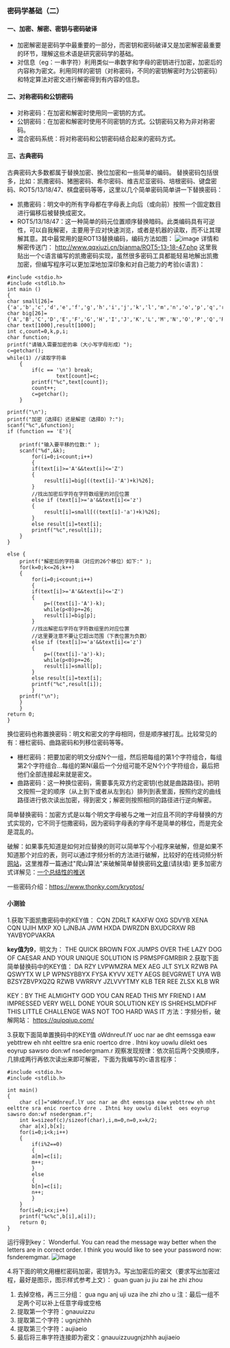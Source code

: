 ### 密码学基础（二）
#### 一、加密、解密、密钥与密码破译
 + 加密解密是密码学中最重要的一部分，而密钥和密码破译又是加密解密最重要的环节，理解这些术语是研究密码学的基础。
 + 对信息（eg：一串字符）利用类似一串数字和字母的密钥进行加密，加密后的内容称为密文。利用同样的密钥（对称密码，不同的密钥解密时为公钥密码）和特定算法对密文进行解密得到有内容的信息。
 

#### 二、对称密码和公钥密码
+ 对称密码：在加密和解密时使用同一密钥的方式。 
+ 公钥密码：在加密和解密时使用不同密钥的方式。公钥密码又称为非对称密码。
+  混合密码系统：将对称密码和公钥密码结合起来的密码方式。

#### 三、古典密码
古典密码大多数都属于替换加密、换位加密和一些简单的编码。
替换密码包括很多，比如：凯撒密码、猪圈密码、希尔密码、维吉尼亚密码、培根密码、键盘密码、ROT5/13/18/47、棋盘密码等等，这里以几个简单密码简单讲一下替换密码：
+ 凯撒密码：明文中的所有字母都在字母表上向后（或向前）按照一个固定数目进行偏移后被替换成密文。
+ ROT5/13/18/47：这一种简单的码元位置顺序替换暗码。此类编码具有可逆性，可以自我解密，主要用于应对快速浏览，或者是机器的读取，而不让其理解其意。其中最常用的是ROT13替换编码，编码方法如图：
![image](images/微信截图_20171126202742.png)
详情和解密传送门：
http://www.qqxiuzi.cn/bianma/ROT5-13-18-47.php
这里我贴出一个c语言编写的凯撒密码实现，虽然很多密码工具都能轻易地解出凯撒加密，但编写程序可以更加深地加深印象和对自己能力的考验(c语言)：
```
#include <stdio.h> 
#include <stdlib.h>
int main ()
{
char small[26]={'a','b','c','d','e','f','g','h','i','j','k','l','m','n','o','p','q','r','s','t','u','v','w','x','y','z'};
char big[26]={'A','B','C','D','E','F','G','H','I','J','K','L','M','N','O','P','Q','R','S','T','U','V','W','X','Y','Z'};
char text[1000],result[1000];
int c,count=0,k,p,i;
char function;
printf("请输入需要加密的串（大小写字母形成）");
c=getchar();
while(1) //读取字符串
    {
        if(c == '\n') break;
                text[count]=c;
        printf("%c",text[count]);
        count++;
        c=getchar();
    }

printf("\n");
printf("加密（选择E）还是解密（选择D）?:");
scanf("%c",&function);
if (function == 'E'){

    printf("输入要平移的位数:" );
    scanf("%d",&k);
        for(i=0;i<count;i++)
		{
        if(text[i]>='A'&&text[i]<='Z')
        {
            result[i]=big[((text[i]-'A')+k)%26];
        }
        //找出加密后字符在字符数组里的对应位置
        else if (text[i]>='a'&&text[i]<='z')
        {
            result[i]=small[((text[i]-'a')+k)%26];
        }
        else result[i]=text[i];
        printf("%c",result[i]);
    }
}

else {
	printf("解密后的字符串（对应的26个移位）如下:" );
    for(k=0;k<=26;k++)
	{ 
        for(i=0;i<count;i++)
		{
        if(text[i]>='A'&&text[i]<='Z')
        {
            p=((text[i]-'A')-k);
            while(p<0)p+=26;
            result[i]=big[p];
        }
        //找出解密后字符在字符数组里的对应位置
        //这里要注意不要让它超出范围（下表位置为负数）
        else if (text[i]>='a'&&text[i]<='z')
        {
            p=((text[i]-'a')-k);
            while(p<0)p+=26;
            result[i]=small[p];
        }
        else result[i]=text[i];
        printf("%c",result[i]);
        }
    printf("\n"); 
    }
    } 
return 0;
}
```

换位密码也称置换密码：明文和密文的字母相同，但是顺序被打乱。比较常见的有：栅栏密码、曲路密码和列移位密码等等。
+ 栅栏密码：把要加密的明文分成N个一组，然后把每组的第1个字符组合，每组第2个字符组合...每组的第N(最后一个分组可能不足N个)个字符组合，最后把他们全部连接起来就是密文。
+ 曲路密码：这一种换位密码，需要事先双方约定密钥(也就是曲路路径)。把明文按照一定的顺序（从上到下或者从左到右）排列到表里面，按照约定的曲线路径进行依次读出加密，得到密文；解密则按照相同的路径进行逆向解密。

简单替换密码：加密方式是以每个明文字母被与之唯一对应且不同的字母替换的方式实现的，它不同于恺撒密码，因为密码字母表的字母不是简单的移位，而是完全是混乱的。

破解：如果事先知道是如何对应替换的则可以简单写个小程序来破解，但是如果不知道那个对应的表，则可以通过字频分析的方法进行破解，比较好的在线词频分析[网站](http://quipqiup.com/index.php)，这里推荐一篇通过"爬山算法"来破解简单替换密码[文章](http://www.practicalcryptography.com/cryptanalysis/stochastic-searching/cryptanalysis-simple-substitution-cipher/)(请扶墙)
更多加密方式详解见：[一个总结性的推送](https://mp.weixin.qq.com/s?__biz=MjM5MDkwNjA2Nw==&mid=2650374205&idx=2&sn=7eda6101cb66cb871e4bb3ed17164ff8&chksm=beb0838189c70a973822fe74b1a4eedc05bddf89f80c5c3a73598457a7366a006349dfb31d99&mpshare=1&scene=1&srcid=11242mxKsDogvmP5ECzwTWk5#rd)

一些密码介绍：https://www.thonky.com/kryptos/
#### 小测验
1.获取下面凯撒密码中的KEY值：
CQN ZDRLT KAXFW OXG SDVYB XENA CQN UJIH MXP XO LJNBJA JWM HXDA DWRZDN BXUDCRXW RB YAVBYOPVAKRA

**key值为9**，明文为：
THE QUICK BROWN FOX JUMPS OVER THE LAZY DOG OF CAESAR AND YOUR UNIQUE SOLUTION IS PRMSPFGMRBIR
2.获取下面简单替换码中的KEY值：
DA RZY LVPWMZRA MEX AEG JLT SYLX RZWB PA QSWYTX W LP WPNSYBBYX FYSA KYVV XETY AEGS BEVGRWET UYA WB BZSYZBVPXQZQ RZWB VWRRVY JZLVVYTMY KLB TER REE ZLSX KLB WR

KEY：BY THE ALMIGHTY GOD YOU CAN READ THIS MY FRIEND I AM IMPRESSED VERY WELL DONE YOUR SOLUTION KEY IS SHREHSLMDFHF THIS LITTLE CHALLENGE WAS NOT TOO HARD WAS IT
方法：字频分析，破解网站：
https://quipqiup.com/

3.获取下面简单置换码中的KEY值
oWdnreuf.lY uoc nar ae dht eemssga eaw yebttrew eh nht eelttre sra enic roertco drre . Ihtni koy uowlu dilekt  oes eoyrup sawsro don:wf nsedergmam.r
观察发现规律：依次前后两个交换顺序，几排成两行再依次读出来即可解密，下面为我编写的c语言程序：
```
#include <stdio.h>
#include <stdlib.h>

int main() 
{
	char c[]="oWdnreuf.lY uoc nar ae dht eemssga eaw yebttrew eh nht eelttre sra enic roertco drre . Ihtni koy uowlu dilekt  oes eoyrup sawsro don:wf nsedergmam.r";
	int k=sizeof(c)/sizeof(char),i,m=0,n=0,x=k/2;
	char a[x],b[x];
	for(i=0;i<k;i++)
	{
		if(i%2==0)
		{
		a[m]=c[i];
		m++;
		}
		else
		{
		b[n]=c[i];
		n++;
		}
	}
	for(i=0;i<x;i++)
	printf("%c%c",b[i],a[i]);
	return 0;
}
```
运行得到key：
Wonderful. You can read the message way better when the letters are in correct order. I think you would like to see your password now: fsnderemgmar.
![image](images/微信截图_20171126215111.png)

4.将下面的明文用栅栏密码加密，密钥为3。写出加密后的密文（要求写出加密过程，最好是图示，图示样式参考上文）：
guan guan ju jiu zai he zhi zhou
1. 去掉空格，再三三分组：
gua ngu anj uji uza ihe zhi zho u
注：最后一组不足两个可以补上任意字母或空格
2. 提取第一个字符：gnauuizzu
3. 提取第二个字符：ugnjzhhh 
4. 提取第三个字符：aujiaeio 
5. 最后将三串字符连接即为密文：gnauuizzuugnjzhhh aujiaeio 
